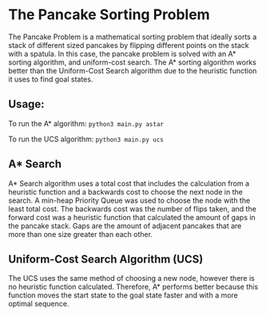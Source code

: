 # The Pancake Sorting Problem
The Pancake Problem is a mathematical sorting problem that ideally sorts a stack of different sized pancakes by flipping different points on the stack with a spatula. In this case, the pancake problem is solved with an A* sorting algorithm, and uniform-cost search. The A* sorting algorithm works better than the Uniform-Cost Search algorithm due to the heuristic function it uses to find goal states.

## Usage:
To run the A* algorithm:
```python3 main.py astar ```

To run the UCS algorithm:
```python3 main.py ucs ```

## A* Search
A* Search algorithm uses a total cost that includes the calculation from a heuristic function and a backwards cost to choose the next node in the search. A min-heap Priority Queue was used to choose the node with the least total cost. The backwards cost was the number of flips taken, and the forward cost was a heuristic function that calculated the amount of gaps in the pancake stack. Gaps are the amount of adjacent pancakes that are more than one size greater than each other.

## Uniform-Cost Search Algorithm (UCS)
The UCS uses the same method of choosing a new node, however there is no heuristic function calculated. Therefore, A* performs better because this function moves the start state to the goal state faster and with a more optimal sequence.
